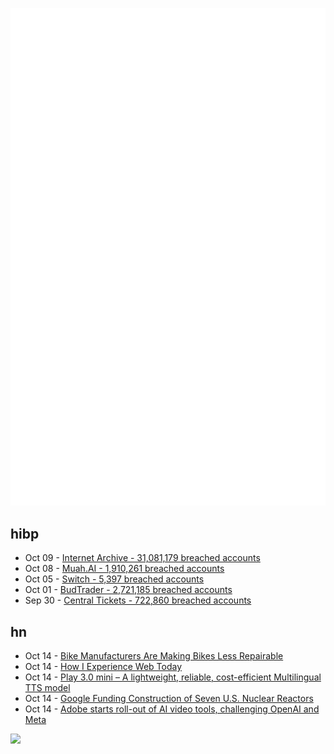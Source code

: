 ![Metrics](https://raw.githubusercontent.com/phixion/phixion/master/metrics.svg)

## hibp

<!--
for https://github.com/phixion/phixion/blob/main/.github/workflows/feeds.yml
-->
<!--START_SECTION:haveibeenpwnd-->
- Oct 09 - [Internet Archive - 31,081,179 breached accounts](https://haveibeenpwned.com/PwnedWebsites#InternetArchive)
- Oct 08 - [Muah.AI - 1,910,261 breached accounts](https://haveibeenpwned.com/PwnedWebsites#Muah)
- Oct 05 - [Switch - 5,397 breached accounts](https://haveibeenpwned.com/PwnedWebsites#Switch)
- Oct 01 - [BudTrader - 2,721,185 breached accounts](https://haveibeenpwned.com/PwnedWebsites#BudTrader)
- Sep 30 - [Central Tickets - 722,860 breached accounts](https://haveibeenpwned.com/PwnedWebsites#CentralTickets)
<!--END_SECTION:haveibeenpwnd-->

## hn

<!--
for https://github.com/phixion/phixion/blob/main/.github/workflows/feeds.yml
-->
<!--START_SECTION:hn-->
- Oct 14 - [Bike Manufacturers Are Making Bikes Less Repairable](https://www.ifixit.com/News/101675/bike-manufacturers-are-making-bikes-less-repairable)
- Oct 14 - [How I Experience Web Today](https://how-i-experience-web-today.com)
- Oct 14 - [Play 3.0 mini – A lightweight, reliable, cost-efficient Multilingual TTS model](https://play.ht/news/introducing-play-3-0-mini/)
- Oct 14 - [Google Funding Construction of Seven U.S. Nuclear Reactors](https://www.wsj.com/business/energy-oil/google-nuclear-power-artificial-intelligence-87966624)
- Oct 14 - [Adobe starts roll-out of AI video tools, challenging OpenAI and Meta](https://www.reuters.com/technology/artificial-intelligence/adobe-starts-roll-out-ai-video-tools-challenging-openai-meta-2024-10-14/)
<!--END_SECTION:hn-->

<!--
for https://yhype.me
-->
![](https://hit.yhype.me/github/profile?user_id=13013670)
